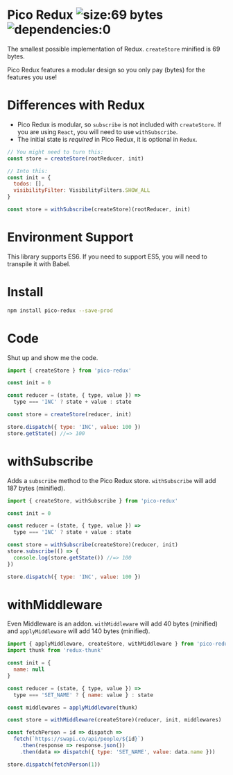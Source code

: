 # Pico Redux ![size:69 bytes](https://img.shields.io/badge/size-69_bytes-green.svg) ![dependencies:0](https://img.shields.io/badge/dependencies-0-green.svg)

The smallest possible implementation of Redux. `createStore` minified is 69 bytes.

Pico Redux features a modular design so you only pay (bytes) for the features you use!

# Differences with Redux

- Pico Redux is modular, so `subscribe` is not included with `createStore`. If you are using `React`, you will need to use `withSubscribe`.
- The initial state is _required_ in Pico Redux, it is optional in `Redux`.

```javascript
// You might need to turn this:
const store = createStore(rootReducer, init)

// Into this:
const init = {
  todos: [],
  visibilityFilter: VisibilityFilters.SHOW_ALL
}

const store = withSubscribe(createStore)(rootReducer, init)
```

# Environment Support

This library supports ES6. If you need to support ES5, you will need to transpile it with Babel.

# Install

```bash
npm install pico-redux --save-prod
```

# Code

Shut up and show me the code.

```javascript
import { createStore } from 'pico-redux'

const init = 0

const reducer = (state, { type, value }) =>
  type === 'INC' ? state + value : state

const store = createStore(reducer, init)

store.dispatch({ type: 'INC', value: 100 })
store.getState() //=> 100
```

# withSubscribe

Adds a `subscribe` method to the Pico Redux store. `withSubscribe` will add 187 bytes (minified).

```javascript
import { createStore, withSubscribe } from 'pico-redux'

const init = 0

const reducer = (state, { type, value }) =>
  type === 'INC' ? state + value : state

const store = withSubscribe(createStore)(reducer, init)
store.subscribe(() => {
  console.log(store.getState()) //=> 100
})

store.dispatch({ type: 'INC', value: 100 })
```

# withMiddleware

Even Middleware is an addon. `withMiddleware` will add 40 bytes (minified) and `applyMiddleware` will add 140 bytes (minified).

```javascript
import { applyMiddleware, createStore, withMiddleware } from 'pico-redux'
import thunk from 'redux-thunk'

const init = {
  name: null
}

const reducer = (state, { type, value }) =>
  type === 'SET_NAME' ? { name: value } : state

const middlewares = applyMiddleware(thunk)

const store = withMiddleware(createStore)(reducer, init, middlewares)

const fetchPerson = id => dispatch =>
  fetch(`https://swapi.co/api/people/${id}`)
    .then(response => response.json())
    .then(data => dispatch({ type: 'SET_NAME', value: data.name }))

store.dispatch(fetchPerson(1))
```
